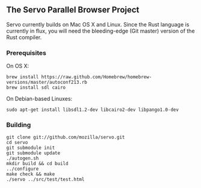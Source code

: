 ## The Servo Parallel Browser Project

Servo currently builds on Mac OS X and Linux. Since the Rust language is currently in flux, you
will need the bleeding-edge (Git master) version of the Rust compiler.

### Prerequisites

On OS X:

    brew install https://raw.github.com/Homebrew/homebrew-versions/master/autoconf213.rb
    brew install sdl cairo

On Debian-based Linuxes:

    sudo apt-get install libsdl1.2-dev libcairo2-dev libpango1.0-dev

### Building

    git clone git://github.com/mozilla/servo.git
    cd servo
    git submodule init
    git submodule update
    ./autogen.sh
    mkdir build && cd build
    ../configure
    make check && make
    ./servo ../src/test/test.html
